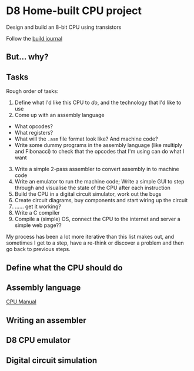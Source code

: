 # D8 Home-built CPU project
Design and build an 8-bit CPU using transistors

Follow the [build journal](/docs/journal.md)

## But... why?

## Tasks

Rough order of tasks:

1. Define what I'd like this CPU to _do_, and the technology that I'd like to use
2. Come up with an assembly language
  - What opcodes?
  - What registers?
  - What will the `.asm` file format look like? And machine code?
  - Write some dummy programs in the assembly language (like multiply and Fibonacci) to check that the opcodes that I'm using can do what I want
3. Write a simple 2-pass assembler to convert assembly in to machine code
4. Write an emulator to run the machine code; Write a simple GUI to step through and visualise the state of the CPU after each instruction
5. Build the CPU in a digital circuit simulator, work out the bugs
6. Create circuit diagrams, buy components and start wiring up the circuit
7. ...... get it working?
8. Write a C compiler
9. Compile a (simple) OS, connect the CPU to the internet and server a simple web page??

My process has been a lot more iterative than this list makes out, and sometimes I get to a step, have a re-think or discover a problem and then go back to previous steps.

## Define what the CPU should do

## Assembly language

[CPU Manual](https://docs.google.com/spreadsheets/d/1R_vZknDr0SD-eCZZS5yPU8j0XcCEtsu2B878DS3oAyU/edit?usp=sharing)

## Writing an assembler

## D8 CPU emulator

## Digital circuit simulation
